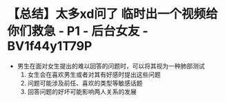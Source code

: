 # 【总结】太多xd问了 临时出一个视频给你们救急 - P1 - 后台女友 - BV1f44y1T79P

-   男生在面对女生提出的难以回答的问题时，可以将其视为一种肺部测试
    1.  女生会在喜欢男生或者对其有好感时提出这些问题
    2.  问题可能涉及前任、喜欢的类型等敏感话题
    3.  回答问题的好坏可能影响两人关系的发展
